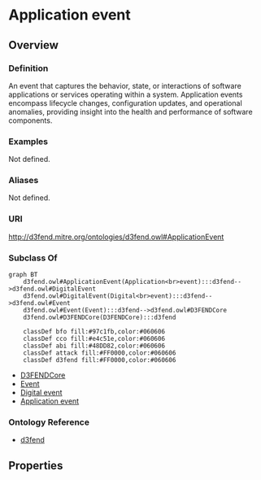 # Application event

## Overview

### Definition
An event that captures the behavior, state, or interactions of software applications or services operating within a system. Application events encompass lifecycle changes, configuration updates, and operational anomalies, providing insight into the health and performance of software components.

### Examples
Not defined.

### Aliases
Not defined.

### URI
http://d3fend.mitre.org/ontologies/d3fend.owl#ApplicationEvent

### Subclass Of
```mermaid
graph BT
    d3fend.owl#ApplicationEvent(Application<br>event):::d3fend-->d3fend.owl#DigitalEvent
    d3fend.owl#DigitalEvent(Digital<br>event):::d3fend-->d3fend.owl#Event
    d3fend.owl#Event(Event):::d3fend-->d3fend.owl#D3FENDCore
    d3fend.owl#D3FENDCore(D3FENDCore):::d3fend
    
    classDef bfo fill:#97c1fb,color:#060606
    classDef cco fill:#e4c51e,color:#060606
    classDef abi fill:#48DD82,color:#060606
    classDef attack fill:#FF0000,color:#060606
    classDef d3fend fill:#FF0000,color:#060606
```

- [D3FENDCore](/docs/ontology/reference/model/D3FENDCore/D3FENDCore.md)
- [Event](/docs/ontology/reference/model/D3FENDCore/Event/Event.md)
- [Digital event](/docs/ontology/reference/model/D3FENDCore/Event/Digital%20event/Digital%20event.md)
- [Application event](/docs/ontology/reference/model/D3FENDCore/Event/Digital%20event/Application%20event/Application%20event.md)


### Ontology Reference
- [d3fend](http://d3fend.mitre.org/ontologies/d3fend.owl#)

## Properties
